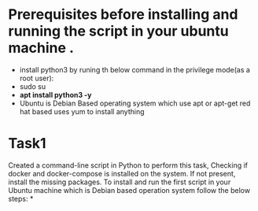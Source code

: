 # Prerequisites before installing and running the script in your ubuntu machine .
* install python3 by runing th below command in the privilege mode(as a root user):
* sudo su
* **apt install python3 -y**
*  Ubuntu is Debian Based operating system which use apt or apt-get red hat based uses yum to install anything
# Task1 
Created a command-line script in Python to perform this task, Checking if docker and docker-compose is installed on the system. If not present, install the missing packages.
To install and run the first script in your Ubuntu machine which is Debian based operation system follow the below steps:
*
